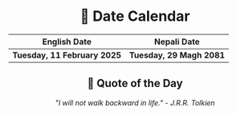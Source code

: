 <div align="center">

# 📅 Date Calendar

| English Date | Nepali Date |
|-------------|-------------|
| **Tuesday, 11 February 2025** | **Tuesday, 29 Magh 2081** |

## 🌟 Quote of the Day

*"I will not walk backward in life." - J.R.R. Tolkien*

</div>
